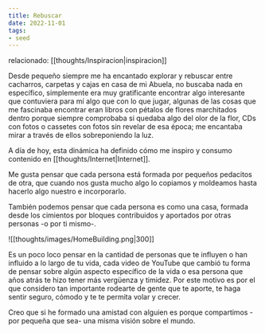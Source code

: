 ```yaml
---
title: Rebuscar
date: 2022-11-01
tags:
- seed
---
```

relacionado: [[thoughts/Inspiracion|inspiracion]]

Desde pequeño siempre me ha encantado explorar y rebuscar entre cacharros, carpetas y cajas en casa de mi Abuela, no buscaba nada en específico, simplemente era muy gratificante encontrar algo interesante que contuviera para mí algo que con lo que jugar, algunas de las cosas que me fascinaba encontrar eran libros con pétalos de flores marchitados dentro porque siempre comprobaba si quedaba algo del olor de la flor, CDs con fotos o cassetes con fotos sin revelar de esa época; me encantaba mirar a través de ellos sobreponiendo la luz.

A día de hoy, esta dinámica ha definido cómo me inspiro y consumo contenido en [[thoughts/Internet|Internet]].

Me gusta  pensar que cada persona está formada por pequeños pedacitos de otra, que cuando nos gusta mucho algo lo copiamos y moldeamos hasta hacerlo algo nuestro e incorporarlo.

También podemos pensar que cada persona es como una casa, formada desde los cimientos por bloques contribuidos y aportados por otras personas -o por ti mismo-.

![[thoughts/images/HomeBuilding.png|300]]

Es un poco loco pensar en la cantidad de personas que te influyen o han influido a lo largo de tu vida, cada video de YouTube que cambió tu forma de pensar sobre algún aspecto específico de la vida o esa persona que años atrás te hizo tener más vergüenza y timidez.
Por este motivo es por el que considero tan importante rodearte de gente que te aporte, te haga sentir seguro, cómodo y te te permita volar y crecer.

Creo que si he formado una amistad con alguien es porque compartimos -por pequeña que sea- una misma visión sobre el mundo.
